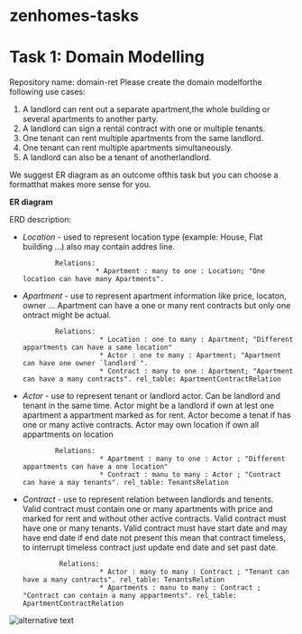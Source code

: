 # zenhomes-tasks

# **Task 1: Domain Modelling**

Repository name: domain-ret
Please create the domain modelforthe following use cases:
1. A landlord can rent out a separate apartment,the whole building or several apartments to another
party.
2. A landlord can sign a rental contract with one or multiple tenants.
3. One tenant can rent multiple apartments from the same landlord.
4. One tenant can rent multiple apartments simultaneously.
5. A landlord can also be a tenant of anotherlandlord.
  
We suggest ER diagram as an outcome ofthis task but you can choose a formatthat makes more sense
for you.

**ER diagram**

ERD description:

* *Location* - used to represent location type (example: House, Flat building ...) also may contain addres line.

              Relations: 
                        * Apartment : many to one : Location; "One location can have many Apartments".
              
* *Apartment* - use to represent apartment information like price, locaton, owner ...
                Apartment can have a one or many rent contracts but only one ontract might be actual.

              Relations: 
                         * Location : one to many : Apartment; "Different appartments can have a same location"
                         * Actor : one to many : Apartment; "Apartment can have one owner `landlord`".
                         * Contract : many to one : Apartment; "Apartment can have a many contracts". rel_table: ApartmentContractRelation
                         
                         
* *Actor* - use to represent tenant or landlord actor. Can be landlord and tenant in the same time.
            Actor might be a landlord if own at lest one apartment a appartment marked as for rent.
            Actor become a tenat if has one or many active contracts.
            Actor may own location if own all appartments on location 
            
              Relations: 
                         * Apartment : many to one : Actor ; "Different appartments can have a one location"
                         * Contract : manu to many : Actor ; "Contract can have a may tenants". rel_table: TenantsRelation
                         
* *Contract* - use to represent relation between landlords and tenents.
               Valid contract must contain one or many apartments with price and marked for rent and without other active                  contracts. 
               Valid contract must have one or many tenants.
               Valid contract must have start date and may have end date if end date not present this mean that contract timeless, to interrupt timeless contract just update end date and set past date.
               
               Relations: 
                         * Actor : many to many : Contract ; "Tenant can have a many contracts". rel_table: TenantsRelation
                         * Apartments : manu to many : Contract ; "Contract can contain a many appartments". rel_table: ApartmentContractRelation
               

![alternative text](http://www.plantuml.com/plantuml/proxy?cache=no&src=https://raw.githubusercontent.com/G-Art/zenhomes-task/master/domain-task1/landlord-ddm.puml)


